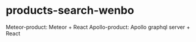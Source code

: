 # products-search-wenbo

Meteor-product: Meteor + React
Apollo-product: Apollo graphql server + React
